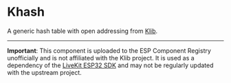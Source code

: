 # Khash

A generic hash table with open addressing from [Klib](https://github.com/attractivechaos/klib).

---

**Important**: This component is uploaded to the ESP Component Registry unofficially and is not affiliated with the Klib project. It is used as a dependency of the [LiveKit ESP32 SDK](https://github.com/livekit/client-sdk-esp32) and may not be regularly updated with the upstream project.
